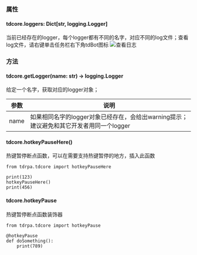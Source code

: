 ### 属性

#### tdcore.loggers: Dict[str, logging.Logger]
当前已经存在的logger，每个logger都有不同的名字，对应不同的log文件；查看log文件，请右键单击任务栏右下角tdBot图标
![查看日志](https://foruda.gitee.com/images/1716177827630064575/dac30802_11762091.png "查看日志")



### 方法

#### tdcore.getLogger(name: str) -> logging.Logger
给定一个名字，获取对应的logger对象；

|  参数 | 说明  |
|---|---|
|  name | 如果相同名字的logger对象已经存在，会给出warning提示；建议避免和其它开发者用同一个logger  |


#### tdcore.hotkeyPauseHere()
热键暂停断点函数，可以在需要支持热键暂停的地方，插入此函数

```
from tdrpa.tdcore import hotkeyPauseHere

print(123)
hotkeyPauseHere()
print(456)
```


#### tdcore.hotkeyPause
热键暂停断点函数装饰器
```
from tdrpa.tdcore import hotkeyPause

@hotkeyPause
def doSomething():
    print(789)
```